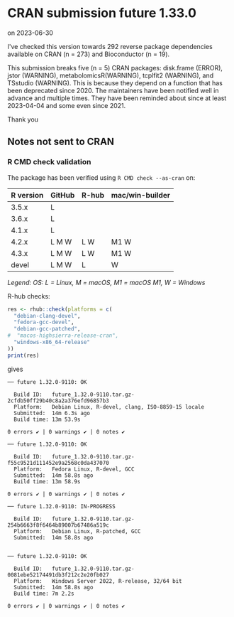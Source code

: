 # CRAN submission future 1.33.0

on 2023-06-30

I've checked this version towards 292 reverse package dependencies available on CRAN (n = 273) and Bioconductor (n = 19).

This submission breaks five (n = 5) CRAN packages: disk.frame (ERROR), jstor (WARNING), metabolomicsR(WARNING), tcplfit2 (WARNING), and TSstudio (WARNING). This is because they depend on a function that has been deprecated since 2020. The maintainers have been notified well in advance and multiple times. They have been reminded about since at least 2023-04-04 and some even since 2021.

Thank you


## Notes not sent to CRAN

### R CMD check validation

The package has been verified using `R CMD check --as-cran` on:

| R version | GitHub | R-hub  | mac/win-builder |
| --------- | ------ | ------ | --------------- |
| 3.5.x     | L      |        |                 |
| 3.6.x     | L      |        |                 |
| 4.1.x     | L      |        |                 |
| 4.2.x     | L M W  | L   W  | M1 W            |
| 4.3.x     | L M W  | L   W  | M1 W            |
| devel     | L M W  | L      |    W            |

_Legend: OS: L = Linux, M = macOS, M1 = macOS M1, W = Windows_


R-hub checks:

```r
res <- rhub::check(platforms = c(
  "debian-clang-devel", 
  "fedora-gcc-devel",
  "debian-gcc-patched", 
#  "macos-highsierra-release-cran",
  "windows-x86_64-release"
))
print(res)
```

gives

```
── future 1.32.0-9110: OK

  Build ID:   future_1.32.0-9110.tar.gz-2cfdb50ff29b40c8a2a376efd96857b3
  Platform:   Debian Linux, R-devel, clang, ISO-8859-15 locale
  Submitted:  14m 6.3s ago
  Build time: 13m 53.9s

0 errors ✔ | 0 warnings ✔ | 0 notes ✔

── future 1.32.0-9110: OK

  Build ID:   future_1.32.0-9110.tar.gz-f55c9521d111452e9a2568c0da437070
  Platform:   Fedora Linux, R-devel, GCC
  Submitted:  14m 58.8s ago
  Build time: 13m 58.9s

0 errors ✔ | 0 warnings ✔ | 0 notes ✔

── future 1.32.0-9110: IN-PROGRESS

  Build ID:   future_1.32.0-9110.tar.gz-254b6663f8f6464b89007b67486a519c
  Platform:   Debian Linux, R-patched, GCC
  Submitted:  14m 58.8s ago


── future 1.32.0-9110: OK

  Build ID:   future_1.32.0-9110.tar.gz-0081ebe52174491db3f212c2e20fb027
  Platform:   Windows Server 2022, R-release, 32/64 bit
  Submitted:  14m 58.8s ago
  Build time: 7m 2.2s

0 errors ✔ | 0 warnings ✔ | 0 notes ✔
```
